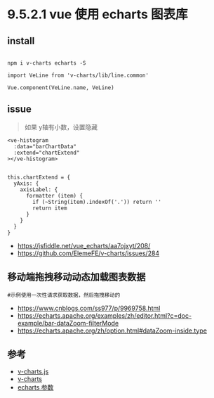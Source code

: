 # 9.5.2.1 vue 使用 echarts 图表库


## install

```

npm i v-charts echarts -S

import VeLine from 'v-charts/lib/line.common'

Vue.component(VeLine.name, VeLine)
```

## issue

>如果 y轴有小数，设置隐藏

```
<ve-histogram
  :data="barChartData"
  :extend="chartExtend"
></ve-histogram>


this.chartExtend = {
  yAxis: {
    axisLabel: {
      formatter (item) {
        if (~String(item).indexOf('.')) return ''
        return item
      }
    }
  }
}
```
- https://jsfiddle.net/vue_echarts/aa7ojxyt/208/
- https://github.com/ElemeFE/v-charts/issues/284

## 移动端拖拽移动动态加载图表数据

```
#示例使用一次性请求获取数据，然后拖拽移动的
```
- https://www.cnblogs.com/ss977/p/9969758.html
- https://echarts.apache.org/examples/zh/editor.html?c=doc-example/bar-dataZoom-filterMode
- https://echarts.apache.org/zh/option.html#dataZoom-inside.type

## 参考
- [v-charts.js](https://v-charts.js.org/#/)
- [v-charts](https://github.com/ElemeFE/v-charts)
- [echarts 参数](https://github.com/fairyly/html-demo/blob/gh-pages/%E7%99%BE%E5%BA%A6%20echarts.md)
